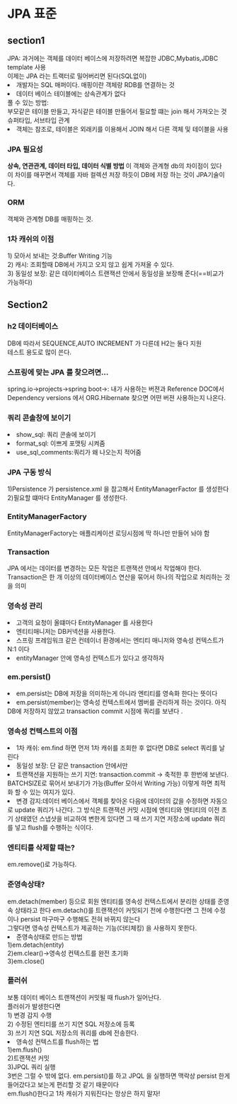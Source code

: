 <h1>JPA 표준</h1>
<h2>section1</h2>
JPA: 과거에는 객체를 데이터 베이스에 저장하려면 복잡한 JDBC,Mybatis,JDBC template 사용
<br>
이제는 JPA 라는 트랙터로 밀어버리면 된다(SQL없이)
<br>
<li>개발자는 SQL 매퍼이다. 매핑이란 객체랑 RDB를 연결하는 것
</li>
<li>데이터 베이스 테이블에는 상속관계가 없다<br>풀 수 있는 방법:
<br>부모같은 테이블 만들고, 자식같은 테이블 만들어서 필요할 떄는 join 해서 가져오는 것</li>
슈퍼타입, 서브타입 관계 
<li>객체는 참조로, 테이블은 외래키를 이용해서 JOIN 해서 다른 객체 및 테이블을 사용</li>
<h3>JPA 필요성</h3>
<b>상속, 연관관계, 데이터 타입, 데이터 식별 방법 </b>이 객체와 관계형 db의 차이점이 있다
<br>이 차이를 매꾸면서 객체를 자바 컬렉션 저장 하듯이 DB에 저장 하는 것이 JPA기술이다.
<h3>ORM</h3>
객체와 관계형 DB를 매핑하는 것.
<h3>1차 캐쉬의 이점</h3>
1) 모아서 보내는 것:Buffer Writing 기능<br>
2) 캐시: 조회할때 DB에서 가지고 오지 않고 쉽게 가져올 수 있다.<br>
3) 동일성 보장: 같은 데이터베이스 트랜잭션 안에서 동일성을 보장해 준다(==비교가 가능하다)
<h2>Section2</h2>
<h3>h2 데이터베이스 </h3>
DB에 따라서 SEQUENCE,AUTO INCREMENT 가 다른데 H2는 둘다 지원<br>
테스트 용도로 많이 쓴다.
<h3>스프링에 맞는 JPA 를 찾으려면...</h3>
spring.io->projects->spring boot->: 내가 사용하는 버젼과 Reference DOC에서 Dependency versions 에서 ORG.Hibernate 찾으면 어떤 버젼 사용하는지 나온다.
<h3>쿼리 콘솔창에 보이기</h3>
<li>show_sql: 쿼리 콘솔에 보이기</li>
<li>format_sql: 이쁘게 포맷팅 시켜줌</li>
<li>use_sql_comments:쿼리가 왜 나오는지 적어줌</li>
<h3>JPA 구동 방식</h3>
1)Persistence 가 persistence.xml 을 참고해서 EntityManagerFactor 를 생성한다
<br>
2)필요할 떄마다 EntityManager 를 생성한다.
<h3>EntityManagerFactory</h3>
EntityManagerFactory는 애플리케이션 로딩시점에 딱 하나만 만들어 놔야 함
<h3>Transaction</h3>
JPA 에서는 데이터를 변경하는 모든 작업은 트랜잭션 안에서 작업해야 한다.<br>
 Transaction은 한 개 이상의 데이터베이스 연산을 묶어서 하나의 작업으로 처리하는 것을 의미
<h3>영속성 관리</h3>
<li> 고객의 요청이 올떄마다 EntityManager 를 사용한다</li>
<li>엔티티매니저는 DB커넥션을 사용한다. </li>
<li>스프링 프레임워크 같은 컨테이너 환경에서는 엔티티 매니저와 영속성 컨텍스트가 N:1 이다</li>
<li>entityManager 안에 영속성 컨텍스트가 있다고 생각하자</li>
<h3>em.persist()</h3>
<li>em.persist는 DB에 저장을 의미하는게 아니라 엔티티를 영속화 한다는 뜻이다</li>
<li>em.persist(member)는 영속성 컨텍스트에서 멤버를 관리하게 하는 것이다. 아직 DB에 저장하지 않았고
transaction commit 시점에 쿼리를 보낸다 .</li>
<h3>영속성 컨텍스트의 이점</h3>
<li>1차 캐쉬: em.find 하면 먼저 1차 캐쉬를 조회한 후 없다면 DB로 select 쿼리를 날린다</li>
<li>동일성 보장: 단 같은 transaction 안에서만 </li>
<li>트랜잭션을 지원하는 쓰기 지연: transaction.commit -> 축적한 후 한번에 보낸다. BATCHSIZE로 묶어서 보내기가 가능(Buffer 모아서 Writing 가능) 이렇게 하면 최적
화 할 수 있는 여지가 있다.</li>
<li>변경 감지:데이터 베이스에서 객체를 찾아온 다음에 데이터의 값을 수정하면 자동으로 update 쿼리가 나간다. 
그 방식은 트랜잭션 커밋 시점에 엔티티와 엔티티의 이전 초기 상태였던 스냅샷을 비교하여 변한게 있다면 그 때 쓰기 지연 저장소에 update 쿼리를 넣고 
flush를 수행하는 식이다. </li>
<h3>엔티티를 삭제할 떄는?</h3>
em.remove()로 가능하다.
<h3>준영속상태?</h3>
em.detach(member) 등으로 회원 엔티티를 영속성 컨텍스트에서 분리한 상태를 준영속 상태라고 한다
em.detach()를 트랜잭션이 커밋되기 전에 수행한다면 그 전에 수정이나 persist 마구마구 수행해도 전혀 바뀌지 않는다
<br>
그렇다면 영속성 컨텍스트가 제공하는 기능(더티체킹) 을 사용하지 못한다.
<li>준영속상태로 만드는 방법 </li>
1)em.detach(entity)<br>
2)em.clear()->영속성 컨텍스트를 완전 초기화<br>
3)em.close()
<h3>플러쉬</h3>
보통 데이터 베이스 트랜잭션이 커밋될 때 flush가 일어난다.
<br>
플러쉬가 발생한다면<br>
1) 변경 감지 수행<br>
2) 수정된 엔티티를 쓰기 지연 SQL 저장소에 등록<br>
3) 쓰기 지연 SQL 저장소의 쿼리를 db에 전송한다.
<li>영속성 컨텍스트를 flush하는 법</li>
1)em.flush()<br>2)트랜잭션 커밋<br>3)JPQL 쿼리 실행<br>
3번은 그럴 수 밖에 없다. em.persist()를 하고 JPQL 을 실행하면 맥락상 persist 한게 들어갔다고 보는게 편리할 것 같기 때문이다
<br>em.flush()한다고 1차 캐쉬가 지워진다는 망상은 하지 말자!




